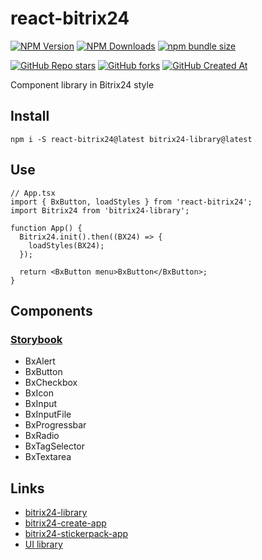 # react-bitrix24

[![NPM Version](https://img.shields.io/npm/v/react-bitrix24?style=flat&logo=npm&label=version&color=cb3837)](https://www.npmjs.com/package/react-bitrix24)
[![NPM Downloads](https://img.shields.io/npm/dw/react-bitrix24?style=flat&logo=npm&color=cb3837)](https://www.npmjs.com/package/react-bitrix24)
[![npm bundle size](https://img.shields.io/bundlephobia/min/react-bitrix24?style=flat&logo=npm&color=cb3837)](https://www.npmjs.com/package/react-bitrix24)

[![GitHub Repo stars](https://img.shields.io/github/stars/astrotrain55/ui-bitrix24?style=flat&logo=github)](https://github.com/astrotrain55/ui-bitrix24)
[![GitHub forks](https://img.shields.io/github/forks/astrotrain55/ui-bitrix24?style=flat&logo=github)](https://github.com/astrotrain55/ui-bitrix24)
[![GitHub Created At](https://img.shields.io/github/created-at/astrotrain55/ui-bitrix24?style=flat&logo=github)](https://github.com/astrotrain55/ui-bitrix24)

Component library in Bitrix24 style

## Install

```nodejs
npm i -S react-bitrix24@latest bitrix24-library@latest
```

## Use

```tsx
// App.tsx
import { BxButton, loadStyles } from 'react-bitrix24';
import Bitrix24 from 'bitrix24-library';

function App() {
  Bitrix24.init().then((BX24) => {
    loadStyles(BX24);
  });

  return <BxButton menu>BxButton</BxButton>;
}
```

## Components

### [Storybook](https://astrotrain55.github.io/ui-bitrix24/react)

- BxAlert
- BxButton
- BxCheckbox
- BxIcon
- BxInput
- BxInputFile
- BxProgressbar
- BxRadio
- BxTagSelector
- BxTextarea

## Links

- [bitrix24-library](https://www.npmjs.com/package/bitrix24-library)
- [bitrix24-create-app](https://www.npmjs.com/package/bitrix24-create-app)
- [bitrix24-stickerpack-app](https://github.com/astrotrain55/bitrix24-stickerpack-app)
- [UI library](https://dev.1c-bitrix.ru/api_d7/bitrix/ui/index.php)
